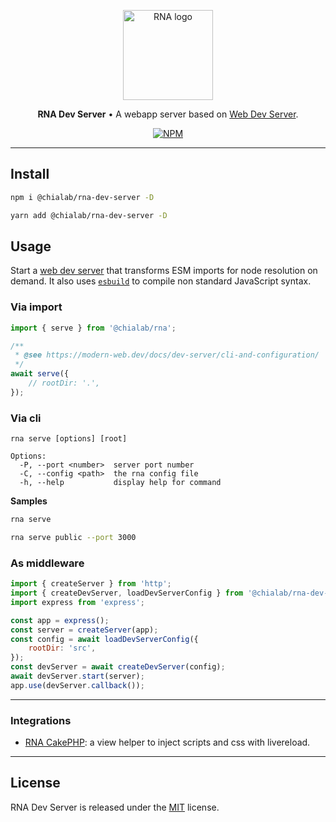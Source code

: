 <p align="center">
    <a href="https://www.chialab.io/p/rna">
        <img alt="RNA logo" width="144" height="144" src="https://raw.githack.com/chialab/rna/main/logo.svg" />
    </a>
</p>

<p align="center">
    <strong>RNA Dev Server</strong> • A webapp server based on <a href="https://modern-web.dev/docs/dev-server/overview/">Web Dev Server</a>.
</p>

<p align="center">
    <a href="https://www.npmjs.com/package/@chialab/rna-dev-server"><img alt="NPM" src="https://img.shields.io/npm/v/@chialab/rna-dev-server.svg?style=flat-square"></a>
</p>

---

## Install

```sh
npm i @chialab/rna-dev-server -D
```

```sh
yarn add @chialab/rna-dev-server -D
```

## Usage

Start a [web dev server](https://modern-web.dev/docs/dev-server/overview/) that transforms ESM imports for node resolution on demand. It also uses [`esbuild`](https://esbuild.github.io/) to compile non standard JavaScript syntax.

### Via import

```js
import { serve } from '@chialab/rna';

/**
 * @see https://modern-web.dev/docs/dev-server/cli-and-configuration/
 */
await serve({
    // rootDir: '.',
});
```

### Via cli

```
rna serve [options] [root]

Options:
  -P, --port <number>  server port number
  -C, --config <path>  the rna config file
  -h, --help           display help for command
```

**Samples**

```sh
rna serve
```

```sh
rna serve public --port 3000
```

### As middleware

```js
import { createServer } from 'http';
import { createDevServer, loadDevServerConfig } from '@chialab/rna-dev-server';
import express from 'express';

const app = express();
const server = createServer(app);
const config = await loadDevServerConfig({
    rootDir: 'src',
});
const devServer = await createDevServer(config);
await devServer.start(server);
app.use(devServer.callback());
```

---

### Integrations

-   [RNA CakePHP](https://github.com/chialab/rna-cakephp): a view helper to inject scripts and css with livereload.

---

## License

RNA Dev Server is released under the [MIT](https://github.com/chialab/rna/blob/main/packages/rna-dev-server/LICENSE) license.
